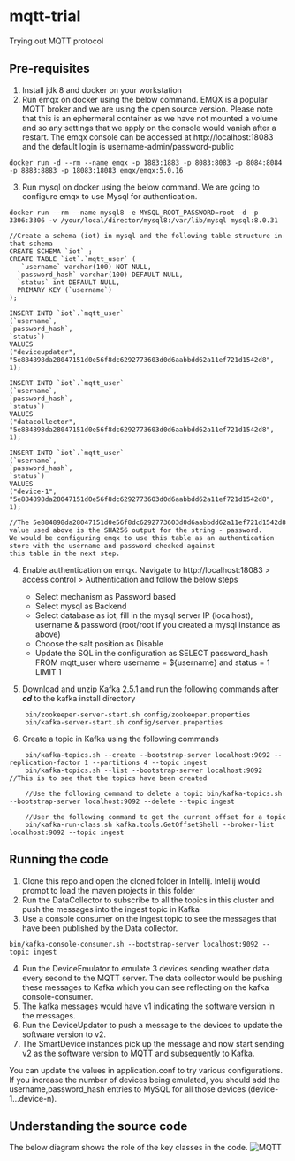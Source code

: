 # mqtt-trial
Trying out MQTT protocol

## Pre-requisites
1. Install jdk 8 and docker on your workstation
2. Run emqx on docker using the below command. EMQX is a popular MQTT broker and we are using the open source version. 
Please note that this is an ephermeral container as we have not mounted a volume and so any settings that we apply on 
the console would vanish after a restart.
The emqx console can be accessed at http://localhost:18083 and the default login is username-admin/password-public
```
docker run -d --rm --name emqx -p 1883:1883 -p 8083:8083 -p 8084:8084 -p 8883:8883 -p 18083:18083 emqx/emqx:5.0.16
```
3. Run mysql on docker using the below command. We are going to configure emqx to use Mysql for authentication.
```
docker run --rm --name mysql8 -e MYSQL_ROOT_PASSWORD=root -d -p 3306:3306 -v /your/local/director/mysql8:/var/lib/mysql mysql:8.0.31

//Create a schema (iot) in mysql and the following table structure in that schema
CREATE SCHEMA `iot` ;
CREATE TABLE `iot`.`mqtt_user` (
   `username` varchar(100) NOT NULL,
  `password_hash` varchar(100) DEFAULT NULL,
  `status` int DEFAULT NULL,
  PRIMARY KEY (`username`)
);

INSERT INTO `iot`.`mqtt_user`
(`username`,
`password_hash`,
`status`)
VALUES
("deviceupdater", "5e884898da28047151d0e56f8dc6292773603d0d6aabbdd62a11ef721d1542d8", 1);

INSERT INTO `iot`.`mqtt_user`
(`username`,
`password_hash`,
`status`)
VALUES
("datacollector", "5e884898da28047151d0e56f8dc6292773603d0d6aabbdd62a11ef721d1542d8", 1);

INSERT INTO `iot`.`mqtt_user`
(`username`,
`password_hash`,
`status`)
VALUES
("device-1", "5e884898da28047151d0e56f8dc6292773603d0d6aabbdd62a11ef721d1542d8", 1);

//The 5e884898da28047151d0e56f8dc6292773603d0d6aabbdd62a11ef721d1542d8 value used above is the SHA256 output for the string - password. 
We would be configuring emqx to use this table as an authentication store with the username and password checked against 
this table in the next step.
```

4. Enable authentication on emqx. Navigate to http://localhost:18083 > access control > Authentication and follow the below steps
    - Select mechanism as Password based
    - Select mysql as Backend
    - Select database as iot, fill in the mysql server IP (localhost), username & password (root/root if you created a mysql instance as above)
    - Choose the salt position as Disable
    - Update the SQL in the configuration as SELECT password_hash FROM mqtt_user where username = ${username} and status = 1 LIMIT 1
  
5. Download and unzip Kafka 2.5.1 and run the following commands after _**cd**_ to the kafka install directory
```
    bin/zookeeper-server-start.sh config/zookeeper.properties
    bin/kafka-server-start.sh config/server.properties 
```
6. Create a topic in Kafka using the following commands
```
    bin/kafka-topics.sh --create --bootstrap-server localhost:9092 --replication-factor 1 --partitions 4 --topic ingest
    bin/kafka-topics.sh --list --bootstrap-server localhost:9092 //This is to see that the topics have been created
    
    //Use the following command to delete a topic bin/kafka-topics.sh --bootstrap-server localhost:9092 --delete --topic ingest
    
    //User the following command to get the current offset for a topic
    bin/kafka-run-class.sh kafka.tools.GetOffsetShell --broker-list localhost:9092 --topic ingest
```

## Running the code
1. Clone this repo and open the cloned folder in Intellij. Intellij would prompt to load the maven projects in this folder
2. Run the DataCollector to subscribe to all the topics in this cluster and push the messages into the ingest topic in Kafka
3. Use a console consumer on the ingest topic to see the messages that have been published by the Data collector.
```
bin/kafka-console-consumer.sh --bootstrap-server localhost:9092 --topic ingest
```
4. Run the DeviceEmulator to emulate 3 devices sending weather data every second to the MQTT server. The data collector would be pushing these messages to Kafka which you can see reflecting on the kafka console-consumer.
5. The kafka messages would have v1 indicating the software version in the messages. 
6. Run the DeviceUpdator to push a message to the devices to update the software version to v2.
7. The SmartDevice instances pick up the message and now start sending v2 as the software version to MQTT and subsequently to Kafka.

You can update the values in application.conf to try various configurations. If you increase the number of devices being emulated, you should add the username,password_hash entries to MySQL for all those devices (device-1...device-n).

## Understanding the source code

The below diagram shows the role of the key classes in the code.
![MQTT](https://user-images.githubusercontent.com/17667692/218106913-f04e554b-9f6b-4672-b871-ae0be5137f1a.png)
